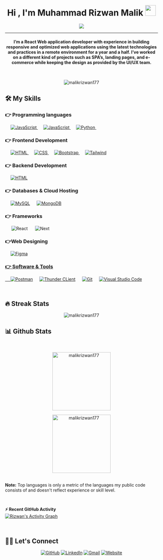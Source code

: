 <h1 align="center">Hi , I'm Muhammad Rizwan Malik <img src="https://media.giphy.com/media/hvRJCLFzcasrR4ia7z/giphy.gif" width="35"></h1>
<p align="center">
 <a href="https://github.com/DenverCoder1/readme-typing-svg"><img src="https://readme-typing-svg.herokuapp.com?lines=Software+Engineer;Frontend+React+Developer;Learning%20MERN%20Stack&center=true&width=500&height=50&font=georgia"></a>
</p>
<hr/>
<h4 align="center">I’m a React Web application developer with experience in building responsive and optimized web applications using
the latest technologies and practices in a remote environment for a year and a half. I’ve worked on a different kind
of projects such as SPA’s, landing pages, and e-commerce while keeping the design as provided by the UI/UX team.</h4>
<br>
<p align="center"> <img src="https://komarev.com/ghpvc/?username=malikrizwan177&label=Rizwan's%20Profile%20Views%20&color=dc143c&style=plastic" alt="malikrizwan177" /> </p>

## 🛠️ My Skills

### 👉 Programming languages

<p align="left">
  &emsp;
  <a href="https://developer.mozilla.org/en-US/docs/Web/JavaScript" target="_blank">
     <img alt="JavaScript" src="https://img.shields.io/badge/JavaScript%20-%23F7DF1E.svg?logo=javascript&logoColor=black">
   </a>
  &emsp;
   <a href="https://developer.mozilla.org/en-US/docs/Glossary/TypeScript" target="_blank">
     <img alt="JavaScript" src="https://img.shields.io/badge/TypeScript-white?logo=TypeScript&logoColor=blue&color=lightblue">
   </a>
  &emsp;
   <a href="https://www.python.org" target="_blank">
    <img alt="Python" src="https://img.shields.io/badge/Python%20-%2314354C.svg?logo=python&logoColor=white">
  </a>
&emsp; 
</p>

### 👉 Frontend Development

<p align="left"> 
  &emsp; 
  <a href="https://www.w3.org/html/" target="_blank"> 
   <img alt="HTML" src="https://img.shields.io/badge/HTML5%20-%23E34F26.svg?logo=html5&logoColor=white">
  </a>   
  &emsp;
  <a href="https://www.w3schools.com/css/" target="_blank">
    <img alt="CSS" src="https://img.shields.io/badge/CSS%20-%231572B6.svg?logo=css3&logoColor=white">
  </a> 
   &emsp;
  <a href="https://getbootstrap.com" target="_blank"> 
    <img alt="Bootstrap" src="https://img.shields.io/badge/Bootstrap-%23563D7C.svg?style=flat&logo=bootstrap&logoColor=white"/>
  </a>
  &emsp;
  <a href="https://tailwindcss.com" target="_blank"> 
    <img alt="Tailwind" src="https://img.shields.io/badge/Tailwind%20CSS-lightblue?style=flat&logo=tailwindcss&logoColor=blue"/>
  </a>
</p>

### 👉 Backend Development

<p align="left"> 
  &emsp; 
  <a href="https://nodejs.org/en" target="_blank"> 
   <img alt="HTML" src="https://img.shields.io/badge/Nodejs-6DB33F.svg?logo=node.js&logoColor=white">
  </a>   
</p>

### 👉 Databases & Cloud Hosting

<p align="left">
  &emsp;
    <a href="https://www.mysql.com/"><img alt="MySQL" src="https://img.shields.io/badge/MySQL-gray?style=flat&logo=mysql&logoColor=white"></a>
  &emsp;
    <a href="https://www.mongodb.com/"><img alt="MongoDB" src="https://img.shields.io/badge/MongoDB-green?style=flat&logo=mongodb&logoColor=darkgreen"></a>
 &emsp; 
</p>

### 👉 Frameworks
<p align="left">

&emsp;&ensp;![React](https://img.shields.io/badge/React-lightblue?style=flat&logo=react&logoColor=blue)
&emsp;&ensp;![Next](https://img.shields.io/badge/Nextjs-gray?style=flat&logo=next.js&logoColor=white)
</p>


### 👉Web Designing
<p align="left">
  &emsp;  
   <a href="https://www.figma.com" target="_blank"> 
    <img alt="Figma" src="https://img.shields.io/badge/Figma-white?style=flat&logo=figma&logoColor=darkred"/>
 </p>

### 👉 Software & Tools

<p>
  &emsp;
    <a href="https://www.postman.com/"><img alt="Postman" src="https://img.shields.io/badge/Postman-FF6C37?style=flat&logo=postman&logoColor=white"></a>
   &emsp;
    <a href="https://www.thunderclient.com/"><img alt="Thunder CLient" src="https://img.shields.io/badge/Thunder%20Client-purple?style=flat&logo=thunderclient&logoColor=white"></a>
  &emsp;
    <a href="https://git-scm.com/"><img alt="Git" src="https://img.shields.io/badge/Git%20-%23F05033.svg?logo=git&logoColor=white"></a>
  &emsp;
    <a href="https://code.visualstudio.com/"><img alt="Visual Studio Code" src="https://img.shields.io/badge/Visual%20Studio%20Code-0078d7.svg?logo=visual-studio-code&logoColor=white"></a>
 &emsp; 
</p>

<br/>

## 🔥 Streak Stats

<p align="center"><img align="center" src="https://github-readme-streak-stats.herokuapp.com/?user=malikrizwan177&theme=algolia" alt="malikrizwan177" /></p>

## 📊 Github Stats


  <br/>
  <p align="center">
    <a href="https://github.com/malikrizwan177"><img align="center" src="https://github-readme-stats.vercel.app/api?username=malikrizwan177&show_icons=true&locale=en&theme=algolia" alt="malikrizwan177" height="192px"/></a>
	</p>
	<p  align="center">
	  <img src="&show_icons=true&locale=en&layout=compact&theme=algolia" alt="malikrizwan177" height="192px"/>
	</p>
  <br/>
  <b>Note:</b> Top languages is only a metric of the languages my public code consists of and doesn't reflect experience or skill level.
  </p>
  <br/>

<b>⚡ Recent GitHub Activity</b>
  <br/>
	<a href="https://github.com/malikrizwan177"><img alt="Rizwan's Activity Graph" src="https://github-readme-activity-graph.vercel.app/graph?username=malikrizwan177&custom_title=Rizwan's%20Contribution%20Graph&theme=react-dark" /></a>
  <br/>

<br/>

## 🙋‍♀️ Let's Connect

<p align="center">
	<a href="https://github.com/malikrizwan177"><img src="https://img.icons8.com/bubbles/50/000000/github.png" alt="GitHub"/></a>
	<a href="https://www.linkedin.com/in/rizwan-malik-281888283/"><img src="https://img.icons8.com/bubbles/50/000000/linkedin.png" alt="LinkedIn"/></a>
	<a href="mailto:malik.rizwan177@gmail.com"><img src="https://img.icons8.com/bubbles/50/000000/gmail.png" alt="Gmail"/></a>
  <a href="https://resume-4-swart.vercel.app/"><img src="https://img.icons8.com/bubbles/50/000000/web.png" alt="Website"/></a>
	
</p>

<!--img align="right" alt="Coding" width="450" src="https://camo.githubusercontent.com/6607041227d81f650340ff070cc2843518acad359b57e5bb054a9fb7127aa041/68747470733a2f2f63646e2e6472696262626c652e636f6d2f75736572732f323634363432332f73637265656e73686f74732f353530373139362f636f6d70757465722e676966" data-canonical-src="https://cdn.dribbble.com/users/2646423/screenshots/5507196/computer.gif" style="max-width:100%;"/-->
